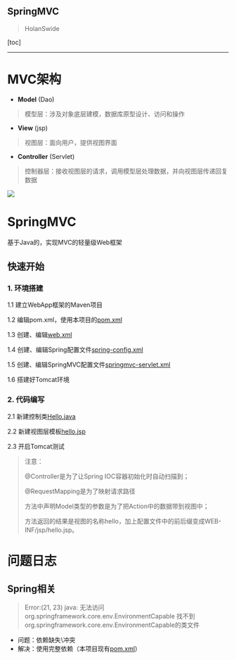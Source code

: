 SpringMVC
---
> HolanSwide 

[toc]

----
# MVC架构

- **Model**         (Dao)
> 模型层：涉及对象底层建模，数据库原型设计、访问和操作
- **View**          (jsp)
> 视图层：面向用户，提供视图界面
- **Controller**    (Servlet)
> 控制器层：接收视图层的请求，调用模型层处理数据，并向视图层传递回复数据

![](https://kuangstudy.oss-cn-beijing.aliyuncs.com/bbs/2021/04/13/kuangstudy5989b959-a64d-4469-952f-d23699b0bad7.png)

# SpringMVC

基于Java的，实现MVC的轻量级Web框架

## 快速开始

### 1. 环境搭建

1.1 建立WebApp框架的Maven项目

1.2 编辑pom.xml，使用本项目的[pom.xml](./pom.xml)

1.3 创建、编辑[web.xml](./src/main/resources/web.xml)

1.4 创建、编辑Spring配置文件[spring-config.xml](./src/main/resources/spring-config.xml)

1.5 创建、编辑SpringMVC配置文件[springmvc-servlet.xml](./src/main/resources/springmvc-servlet.xml)

1.6 搭建好Tomcat环境

### 2. 代码编写

2.1 新建控制类[Hello.java](./src/main/java/com/holanswide/controller/Hello.java)

2.2 新建视图层模板[hello.jsp](./src/main/webapp/WEB-INF/jsp/hello.jsp)

2.3 开启Tomcat测试

> 注意：
>
>   @Controller是为了让Spring IOC容器初始化时自动扫描到；
>
>   @RequestMapping是为了映射请求路径
>
>   方法中声明Model类型的参数是为了把Action中的数据带到视图中；
>
>   方法返回的结果是视图的名称hello，加上配置文件中的前后缀变成WEB-INF/jsp/hello.jsp。

# 问题日志

## Spring相关

> Error:(21, 23) java: 无法访问org.springframework.core.env.EnvironmentCapable 找不到org.springframework.core.env.EnvironmentCapable的类文件

- 问题：依赖缺失\冲突
- 解决：使用完整依赖（本项目现有[pom.xml](./pom.xml)）
